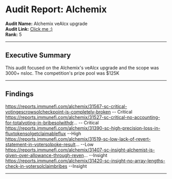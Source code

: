 # Audit Report: Alchemix

**Audit Name:** Alchemix veAlcx upgrade                         
**Audit Link:** [Click me :)](https://immunefi.com/audit-competition/alchemix-boost/leaderboard/)                                                      
**Rank:** 5

---

## Executive Summary

This audit focused on the Alchemix's veAlcx upgrade and the scope was 3000+ nsloc. The competition's prize pool was $125K

---



## Findings

https://reports.immunefi.com/alchemix/31567-sc-critical-votingescrowsolcheckpoint-is-completely-broken  -- Critical                                                
https://reports.immunefi.com/alchemix/31527-sc-critical-no-accounting-for-totalvoting-in-bribesolwithdr...   -- Critical                 
https://reports.immunefi.com/alchemix/31390-sc-high-precision-loss-in-fluxtokensolgetclaimableflux    --High                           
https://reports.immunefi.com/alchemix/31519-sc-low-lack-of-revert-statement-in-votersolpoke-result... --Low                       
https://reports.immunefi.com/alchemix/31407-sc-insight-alchemist-is-given-over-allowance-through-reven...  --Insight                                        
https://reports.immunefi.com/alchemix/31420-sc-insight-no-array-lengths-check-in-votersolclaimbribes    --Insight

---



